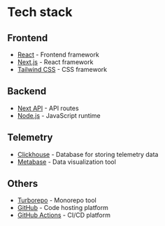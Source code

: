 # Tech stack

## Frontend

- [React](https://reactjs.org/) - Frontend framework
- [Next.js](https://nextjs.org/) - React framework
- [Tailwind CSS](https://tailwindcss.com/) - CSS framework

## Backend

- [Next API](https://nextjs.org/docs/api-routes/introduction) - API routes
- [Node.js](https://nodejs.org/en/) - JavaScript runtime

## Telemetry

- [Clickhouse](https://clickhouse.tech/) - Database for storing telemetry data
- [Metabase](https://www.metabase.com/) - Data visualization tool

## Others

- [Turborepo](https://turbo.build/) - Monorepo tool
- [GitHub](https://github.com/) - Code hosting platform
- [GitHub Actions](https://github.com/features/actions/) - CI/CD platform
